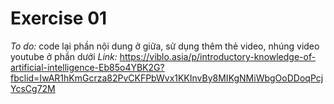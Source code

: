 # Exercise 01
*To do:* code lại phần nội dung ở giữa, sử dụng thêm thẻ video, nhúng video youtube ở phần dưới
_Link:_ https://viblo.asia/p/introductory-knowledge-of-artificial-intelligence-Eb85o4YBK2G?fbclid=IwAR1hKmGcrza82PvCKFPbWvx1KKInvBy8MIKgNMiWbgOoDDoqPcjYcsCg72M